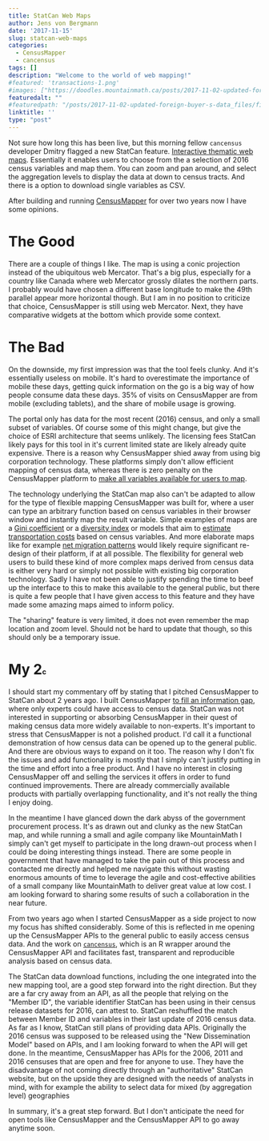 ```yaml
---
title: StatCan Web Maps
author: Jens von Bergmann
date: '2017-11-15'
slug: statcan-web-maps
categories:
  - CensusMapper
  - cancensus
tags: []
description: "Welcome to the world of web mapping!"
#featured: 'transactions-1.png'
#images: ["https://doodles.mountainmath.ca/posts/2017-11-02-updated-foreign-buyer-s-data_files/figure-html/transactions-1.png"]
featuredalt: ""
#featuredpath: "/posts/2017-11-02-updated-foreign-buyer-s-data_files/figure-html"
linktitle: ''
type: "post"
---
```


Not sure how long this has been live, but this morning fellow `cancensus` developer Dmitry flagged a new StatCan feature. [Interactive thematic web maps](http://www12.statcan.gc.ca/census-recensement/2016/dp-pd/dv-vd/cpdv-vdpr/index-eng.cfm). Essentially it enables users to choose from the a selection of 2016 census variables and map them. You can zoom and pan around, and select the aggregation levels to display the data at down to census tracts. And there is a option to download single variables as CSV.

After building and running [CensusMapper](https://censusmapper.ca) for over two years now I have some opinions.

# The Good
There are a couple of things I like. The map is using a conic projection instead of the ubiquitous web Mercator. That's a big plus, especially for a country like Canada where web Mercator grossly dilates the northern parts. I probably would have chosen a different base longitude to make the 49th parallel appear more horizontal though. But I am in no position to criticize that choice, CensusMapper is still using web Mercator. Next, they have comparative widgets at the bottom which provide some context.

# The Bad
On the downside, my first impression was that the tool feels clunky. And it's essentially useless on mobile. It's hard to overestimate the importance of mobile these days, getting quick information on the go is a big way of how people consume data these days. 35% of visits on CensusMapper are from mobile (excluding tablets), and the share of mobile usage is growing.

The portal only has data for the most recent (2016) census, and only a small subset of variables. Of course some of this might change, but give the choice of ESRI architecture that seems unlikely. The licensing fees StatCan likely pays for this tool in it's current limited state are likely already quite expensive. There is a reason why CensusMapper shied away from using big corporation technology. These platforms simply don't allow efficient mapping of census data, whereas there is zero penalty on the CensusMapper platform to [make all variables available for users to map](https://censusmapper.ca/maps/new).

The technology underlying the StatCan map also can't be adapted to allow for the type of flexible mapping CensusMapper was built for, where a user can type an arbitrary function based on census variables in their browser window and instantly map the result variable. Simple examples of maps are a [Gini coefficient](https://censusmapper.ca/maps/840) or a [diversity index](https://censusmapper.ca/maps/902) or models that aim to [estimate transportation costs](https://censusmapper.ca/maps/308) based on census variables. And more elaborate maps like for example [net migration patterns](https://censusmapper.ca/maps/731) would likely require significant re-design of their platform, if at all possible. The flexibility for general web users to build these kind of more complex maps derived from census data is either very hard or simply not possible with existing big corporation technology. Sadly I have not been able to justify spending the time to beef up the interface to this to make this available to the general public, but there is quite a few people that I have given access to this feature and they have made some amazing maps aimed to inform policy.

The "sharing" feature is very limited, it does not even remember the map location and zoom level. Should not be hard to update that though, so this should only be a temporary issue.


# My 2<span style="font-size:0.5em">c</span>
I should start my commentary off by stating that I pitched CensusMapper to StatCan about 2 years ago. I built CensusMapper [to fill an information gap](https://doodles.mountainmath.ca/blog/2015/09/28/census-mapper/), where only experts could have access to census data. StatCan was not interested in supporting or absorbing CensusMapper in their quest of making census data more widely available to non-experts. It's important to stress that CensusMapper is not a polished product. I'd call it a functional demonstration of how census data can be opened up to the general public. And there are obvious ways to expand on it too. The reason why I don't fix the issues and add functionality is mostly that I simply can't justify putting in the time and effort into a free product. And I have no interest in closing CensusMapper off and selling the services it offers in order to fund continued improvements. There are already commercially available products with partially overlapping functionality, and it's not really the thing I enjoy doing.

In the meantime I have glanced down the dark abyss of the government procurement process. It's as drawn out and clunky as the new StatCan map, and while running a small and agile company like MountainMath I simply can't get myself to participate in the long drawn-out process when I could be doing interesting things instead. There are some people in government that have managed to take the pain out of this process and contacted me directly and helped me navigate this without wasting enormous amounts of time to leverage the agile and cost-effective abilities of a small company like MountainMath to deliver great value at low cost. I am looking forward to sharing some results of such a collaboration in the near future.

From two years ago when I started CensusMapper as a side project to now my focus has shifted considerably. Some of this is reflected in me opening up the CensusMapper APIs to the general public to easily access census data. And the work on [`cancensus`](https://github.com/mountainMath/cancensus), which is an R wrapper around the CensusMapper API and facilitates fast, transparent and reproducible analysis based on census data.

The StatCan data download functions, including the one integrated into the new mapping tool, are a good step forward into the right direction. But they are a far cry away from an API, as all the people that relying on the "Member ID", the variable identifier StatCan has been using in their census release datasets for 2016, can attest to. StatCan reshuffled the match between Member ID and variables in their last update of 2016 census data. As far as I know, StatCan still plans of providing data APIs. Originally the 2016 census was supposed to be released using the "New Dissemination Model" based on APIs, and I am looking forward to when the API will get done. In the meantime, CensusMapper has APIs for the 2006, 2011 and 2016 censuses that are open and free for anyone to use. They have the disadvantage of not coming directly through an "authoritative" StatCan website, but on the upside they are designed with the needs of analysts in mind, with for example the ability to select data for mixed (by aggregation level) geographies

In summary, it's a great step forward. But I don't anticipate the need for open tools like CensusMapper and the CensusMapper API to go away anytime soon.
